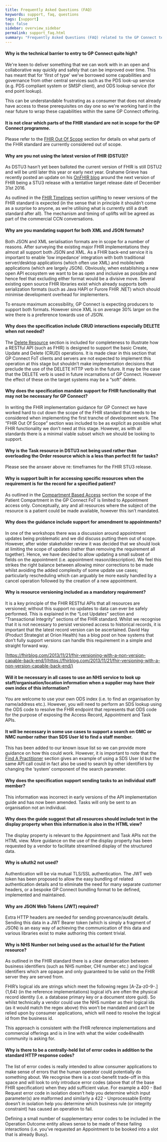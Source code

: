 ```yaml
---
title: Frequently Asked Questions (FAQ)
keywords: support, faq, questions
tags: [support]
toc: false
sidebar: overview_sidebar
permalink: support_faq.html
summary: "Frequently Asked Questions (FAQ) related to the GP Connect technical specification."
---
```


#### Why is the technical barrier to entry to GP Connect quite high? ####

We're keen to deliver something that we can work with in an open and collaborative way quickly and safely that can be improved over time. This has meant that for 'first of type' we've borrowed some capabilities and governance from other central services such as the PDS look-up service (e.g. PDS compliant system or SMSP client), and ODS lookup service (for end point lookup).

This can be understandable frustrating as a consumer that does not already have access to these prerequisites on day one so we're working hard in the near future to wrap these capabilities within the same GP Connect offering.

#### It is not clear which parts of the FHIR standard are not in scope for the GP Connect programme. ####

Please refer to the [FHIR Out Of Scope](development_fhir_api_guidance.html#fhir-out-of-scope) section for details on what parts of the FHIR standard are currently considered out of scope.

#### Why are you not using the latest version of FHIR (DSTU3)? ####

As DSTU3 hasn’t yet been balloted the current version of FHIR is still DSTU2 and will be until later this year or early next year. Grahame Grieve has recently posted an update on his [OnFHIR blog](https://onfhir.hl7.org) around the next version of FHIR being a STU3 release with a tentative target release date of December 31st 2016.

As outlined in the [FHIR Timelines](development_fhir_api_guidance.html#fhir-timelineshttphl7orgfhirtimelineshtml) section uplifting to newer versions of the FHIR standard is expected (in the sense that in principle it shouldn’t come as a surprise to anyone, as we’re utilising what is currently still a draft standard after all). The mechanism and timing of uplifts will be agreed as part of the commercial CCN conversations.

#### Why are you mandating support for both XML and JSON formats? ####

Both JSON and XML serialisation formats are in scope for a number of reasons. After surveying the existing major FHIR implementations they almost all support both JSON and XML. As a FHIR back-end service it is important to enable ‘low impedance’ integration with both traditional server/desktop applications (which often use XML) and mobile/web applications (which are largely JSON). Obviously, when establishing a new open API ecosystem we want to be as open and inclusive as possible and hence feel that excluding either format would be a divisive move. 
Several existing open source FHIR libraries exist which already supports both serialization formats (such as Java HAPI or Furore FHIR .NET) which should minimise development overhead for implementers.

To ensure maximum accessibility, GP Connect is expecting producers to support both formats. However since XML is on average 30% larger on the wire there is a preference towards use of JSON.

#### Why does the specification include CRUD interactions especially DELETE when not needed? ####

The [Delete Resource](development_fhir_api_guidance.html#delete-resourcehttpswwwhl7orgfhirdstu2httphtmldelete) section is included for completeness to illustrate how a RESTful API (such as FHIR) is designed to support the basic Create, Update and Delete (CRUD) operations. It is made clear in this section that GP Connect FoT clients and servers are not expected to implement this operation at this stage but shouldn’t make implementation decisions that preclude the use of the DELETE HTTP verb in the future.
It may be the case that the DELETE verb is used in future incarnations of GP Connect.  However the effect of these on the target systems may be a “soft” delete.

#### Why does the specification mandate support for FHIR functionality that may not be necessary for GP Connect? ####

In writing the FHIR implementation guidance for GP Connect we have worked hard to cut down the scope of the FHIR standard that needs to be considered when implementing the first tranche of development work. The “FHIR Out Of Scope” section was included to be as explicit as possible what FHIR functionality we don’t need at this stage. However, as with all standards there is a minimal viable subset which we should be looking to support.

#### Why is the Task resource in DSTU3 not being used rather than overloading the Order resource which is a less than perfect fit for tasks? ####

Please see the answer above re: timeframes for the FHIR STU3 release.

#### Why is support built in for accessing specific resources when the requirement is for the record for a specified patient? ####

As outlined in the [Compartment Based Access](development_fhir_api_guidance.html#compartment-based-accesshttphl7orgfhircompartmentshtml) section the scope of the Patient Compartment in the GP Connect FoT is limited to Appointment access only. Conceptually, any and all resources where the subject of the resource is a patient could be made available, however this isn’t mandated.

#### Why does the guidance include support for amendment to appointments? ####

In one of the workshops there was a discussion around appointment updates being problematic and we did discuss putting them out of scope. However, after wider stakeholder review it was decided that we should look at limiting the scope of updates (rather than removing the requirement all together). Hence, we have decided to allow updating a small subset of fields on the appointment (i.e. appointment reason/description). We feel this strikes the right balance between allowing minor corrections to be made whilst avoiding the added complexity of some update use cases; particularly rescheduling which can arguably be more easily handled by a cancel operation followed by the creation of a new appointment.

#### Why is resource versioning included as a mandatory requirement? ####

It is a key principle of the FHIR RESTful APIs that all resources are versioned; without this support no updates to data can ever be safely performed. This is explained in the “Lost Updates” section and “Transactional Integrity” sections of the FHIR standard. Whilst we recognise that it is not necessary to persist versioned access to historical records, it is important that the latest record version can be ascertained. David Hay (Product Strategist at Orion Health) has a blog post on how systems that don’t fully support versions can handle this requirement in a simple and straight forward way.

[https://fhirblog.com/2013/11/21/fhir-versioning-with-a-non-version-capable-back-end/](https://fhirblog.com/2013/11/21/fhir-versioning-with-a-non-version-capable-back-end/)

#### Will it be necessary in all cases to use an NHS service to look up staff/organisation/location information when a supplier may have their own index of this information? ####

You are welcome to use your own ODS index (i.e. to find an organisation by name/address etc.). However, you will need to perform an SDS lookup using the ODS code to resolve the FHIR endpoint that represents that ODS code for the purpose of exposing the Access Record, Appointment and Task APIs.

#### It will be necessary in some use cases to support a search on GMC or NMC number rather than SDS User Id to find a staff member. ####

This has been added to our known issue list so we can provide more guidance on how this could work. However, it is important to note that the [Find A Practitioner](foundations_use_case_find_a_practitioner.html) section gives an example of using a SDS User Id but the same API call could in fact also be used to search by other identifiers by changing the ‘system’ component of the search parameter.

#### Why does the specification support sending tasks to an individual staff member? ####

This information was incorrect in early versions of the API implementation guide and has now been amended. Tasks will only be sent to an organisation not an individual.

#### Why does the guide suggest that all resources should include text in the display property when this information is also in the HTML view? ####

The display property is relevant to the Appointment and Task APIs not the HTML view. More guidance on the use of the display property has been requested by a vendor to facilitate streamlined display of the structured data.

#### Why is oAuth2 not used? ####

Authentication will be via mutual TLS/SSL authentication. The JWT web token has been proposed to allow the easy bundling of related authentication details and to eliminate the need for many separate customer headers, or a bespoke GP Connect bundling format to be defined, implemented and maintained.

#### Why are JSON Web Tokens (JWT) required? ####

Extra HTTP headers are needed for sending provenance/audit details. Sending this data in a JWT Bearer token (which is simply a fragment of JSON) is an easy way of achieving the communication of this data and various libraries exist to make authoring this content trivial.

#### Why is NHS Number not being used as the actual Id for the Patient resource? ####

As outlined in the FHIR standard there is a clear demarcation between business identifiers (such as NHS number, CHI number etc.) and logical identifiers which are opaque and only guaranteed to be valid on the FHIR server they are served from.
 
FHIR’s logical ids are strings which meet the following regex [A-Za-z0-9\-\.]{1,64} (in the reference implementations) logical id’s are often the physical record identity (i.e. a database primary key or a document store guid). So whilst technically a vendor could use the NHS number as their logical ids (as it would match the regex above) this won’t be mandated and can’t be relied upon by consumer applications, which will need to resolve the logical id from the business id.
 
This approach is consistent with the FHIR reference implementations and commercial offerings and is in line with what the wider code4health community is asking for.

#### Why is there to be a centrally-held list of error codes in addition to the standard HTTP response codes? ####

The list of error codes is really intended to allow consumer applications to make sense of errors that the human operator could potentially do something about. We recognise there is a cost-benefit trade-off in this space and will look to only introduce error codes (above that of the base FHIR specification) when they add sufficient value. For example a 400 - Bad Request error code in isolation doesn’t help you determine which input parameter(s) are malformed and similarly a 422 -  Unprocessable Entity doesn’t in isolation help you determine which business rule (or integrity constraint) has caused an operation to fail. 

Defining a small number of supplementary error codes to be included in the Operation Outcome entity allows sense to be made of these failing interactions (i.e. you’ve requested an Appointment to be booked into a slot that is already Busy).

